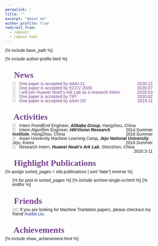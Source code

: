 ```yaml
---
permalink: /
title: ""
excerpt: "About me"
author_profile: true
redirect_from: 
  - /about/
  - /about.html
---
```


{% include base_path %}
<!-- <link href="https://fonts.googleapis.com/css?family=Berkshire+Swash" rel="stylesheet"> -->
<link href="https://fonts.googleapis.com/css?family=Stylish" rel="stylesheet">
<!-- <link href="https://fonts.googleapis.com/css?family=Inconsolata&display=swap" rel="stylesheet"> -->

<style type="text/css">
  #main{
    margin-top: 0px;
    margin-bottom: 0px;
    background:#fff;
    /* box-shadow: 0px 10px 10px #aaa; */
    padding:20px;
    width:1060px;
  }
  .page{
    width:100%;
  }
  .page__inner-wrap{
    background-color: #fff;
  }
  .page__footer{
    margin-top: 0px;
  }
  .news{
    color: #77428D;
  }
	h1,h2,h3,h4,h5,h6{
		font-family: 'Stylish', serif;
    font-weight:bolder;
    color: #77428D;
    margin-bottom:0px;
	}
	body{
		font-family: 'Stylish', sans-serif;
	}
  .page{
    padding: 0px;
  }
  .page__meta{
    margin-top: 0px;
  }
  .page__footer{
    background-color: #333;
    border: none;
  }
  .page__title{
    margin:0;
  }
  .sidebar{
    margin:0 auto;
  }
i{
  font-weight:bold
}
h1 ul{
  margin: 5px 0px;
  padding-left:0px;
  margin-bottom:30px;
}

</style>

<style type="text/css">
  body{
    line-height: 1em;
  }
  a{
    text-decoration: none;
  }
  .post-teaser{
    box-shadow: 3px 0px 3px #ccc;
  }
  a{
    color:#113285;
  }
  .links{
    color: #77428D;
    float: left;
    display: block;
    margin: 0 2px;
  }
  .author b{
    color: #77428D;
  }
</style>

{% include author-profile.html %}

👾 News
======
<ul class="news" style="list-style: none;width: 91%;">
<li>🎉  &nbsp;&nbsp;One paper is accepted by AAAI-21. <div style="float: right;">2020.12 </div> </li>
<li>🎉  &nbsp;&nbsp;One paper is accepted by ECCV 2020. <div style="float: right;">2020.07 </div> </li>
<li>🎉  &nbsp;&nbsp;I will join Huawei Noah's Ark Lab as a research intern. <div style="float: right;">2020.03 </div> </li>
<li>🎉  &nbsp;&nbsp;One paper is accepted by TIP! <div style="float: right;">2020.02 </div> </li>
<li>🎉  &nbsp;&nbsp;One paper is accepted by AAAI-20! <div style="float: right;">2019.11 </div></li>
</ul>

👾 Activities
=======
<ul style="list-style: none;width: 91%;">

<li>🚀 &nbsp;&nbsp;Intern FrondEnd Engineer, <i>Alibaba Group</i>, Hangzhou, China <div style="float: right;">2014.Summer </div></li>
<li>🚀 &nbsp;&nbsp;Intern Algorithm Engineer, <i>HIKVision Research Institute</i>, HangZhou, China <div style="float: right;"><div style="float: right;">2018.Summer </div> </div></li>
<li>🚀 &nbsp;&nbsp;Asian University Machine Learning Camp, <i>Jeju National University</i>, Jeju, Korea <div style="float: right;">2018.Summer</div></li>
<li>🚀 &nbsp;&nbsp;Research Intern, <i>Huawei Noah's Ark Lab</i>, Shenzhen, China <div style="float: right;">2020.3-11 </div></li>
</ul>


👾 Highlight Publications
=======
{% assign sorted_pages = site.publications | sort:"date"| reverse %}
<ul>
{% for post in sorted_pages %}
    {% include archive-single-cv.html %}
{% endfor %}
</ul>


👾 Friends
=======
<ul style="list-style: none;">
<li>👨‍🎓  If you are looking for Machine Tranlation papers, please checkout my friend <a href="https://sunbowliu.github.io/">Xuebo Liu</a>. </li>
</ul>


👾 Achievements
=======
{% include show_achievement.html %}

